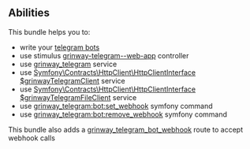 Abilities
------
This bundle helps you to:

* write your [telegram bots](https://github.com/GrinWay/telegram-bundle/tree/main/src/Bot/Test)
* use stimulus
  [grinway-telegram--web-app](https://github.com/GrinWay/telegram-bundle/blob/main/assets/dist/bot/web-app_controller.js)
  controller
* use
  [grinway_telegram](https://github.com/GrinWay/telegram-bundle/blob/main/src/Service/Telegram.php) service
* use
  [Symfony\Contracts\HttpClient\HttpClientInterface $grinwayTelegramClient](https://github.com/GrinWay/telegram-bundle/blob/main/config/packages/framework_http_client.yaml)
  service
* use
  [Symfony\Contracts\HttpClient\HttpClientInterface $grinwayTelegramFileClient](https://github.com/GrinWay/telegram-bundle/blob/main/config/packages/framework_http_client.yaml)
  service
* use
  [grinway_telegram:bot:set_webhook](https://github.com/GrinWay/telegram-bundle/blob/main/src/Bot/Command/TelegramSetWebhookCommand.php)
  symfony command
* use
  [grinway_telegram:bot:remove_webhook](https://github.com/GrinWay/telegram-bundle/blob/main/src/Bot/Command/TelegramRemoveWebhookCommand.php)
  symfony command

This bundle also adds
a [grinway_telegram_bot_webhook](https://github.com/GrinWay/telegram-bundle/blob/main/.install/symfony/config/routes/grinway_telegram_routes.yaml)
route to accept webhook calls
